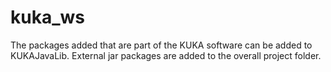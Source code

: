 # kuka_ws


The packages added that are part of the KUKA software can be added to KUKAJavaLib. External jar packages are added to the overall project folder.
